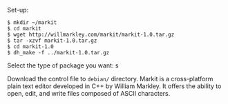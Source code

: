 Set-up:
```
$ mkdir ~/markit
$ cd markit
$ wget http://willmarkley.com/markit/markit-1.0.tar.gz
$ tar -xzvf markit-1.0.tar.gz
$ cd markit-1.0
$ dh_make -f ../markit-1.0.tar.gz
```
Select the type of package you want: s

Download the control file to `debian/` directory. 
 Markit is a cross-platform plain text editor developed in C++ by 
 William Markley.  It offers the ability to open, edit, and write 
 files composed of ASCII characters.
